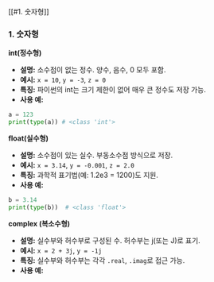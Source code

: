 [[#1. 숫자형]]

### 1. 숫자형
**int(정수형)**
- **설명:** 소수점이 없는 정수. 양수, 음수, 0 모두 포함.
- **예시:** `x = 10`, `y = -3`, `z = 0`
- **특징:** 파이썬의 int는 크기 제한이 없어 매우 큰 정수도 저장 가능.
- **사용 예:**
``` python
a = 123
print(type(a)) # <class 'int'>
```
**float(실수형)**
- **설명:** 소수점이 있는 실수. 부동소수점 방식으로 저장.
- **예시:** `x = 3.14`, `y = -0.001`, `z = 2.0`
- **특징:** 과학적 표기법(예: 1.2e3 = 1200)도 지원.
- **사용 예:**
``` python
b = 3.14
print(type(b))  # <class 'float'>
```
**complex (복소수형)**
- **설명:** 실수부와 허수부로 구성된 수. 허수부는 j(또는 J)로 표기.
- **예시:** `x = 2 + 3j`, `y = -1j`
- **특징:** 실수부와 허수부는 각각 `.real`, `.imag`로 접근 가능.
- **사용 예:**

